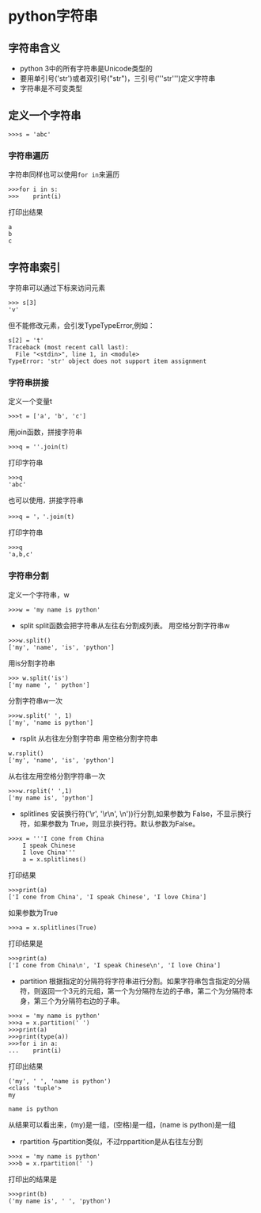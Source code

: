 # python字符串
## 字符串含义
+ python 3中的所有字符串是Unicode类型的
+ 要用单引号('str')或者双引号("str")，三引号('''str''')定义字符串
+ 字符串是不可变类型

## 定义一个字符串
```
>>>s = 'abc'
```
### 字符串遍历
字符串同样也可以使用``for in``来遍历
```
>>>for i in s:
>>>    print(i)
```
打印出结果
```
a
b
c
```
## 字符串索引
字符串可以通过下标来访问元素
```
>>> s[3]
'v'
```
但不能修改元素，会引发TypeTypeError,例如：
```
s[2] = 't'
Traceback (most recent call last):
  File "<stdin>", line 1, in <module>
TypeError: 'str' object does not support item assignment
```
### 字符串拼接
定义一个变量t
```
>>>t = ['a', 'b', 'c']
```
用join函数，拼接字符串
```
>>>q = ''.join(t)
```
打印字符串
```
>>>q
'abc'
```
也可以使用`，`拼接字符串
```
>>>q = '，'.join(t)
```
打印字符串
```
>>>q
'a,b,c'
```
### 字符串分割
定义一个字符串，w
```
>>>w = 'my name is python'
```
+ split
split函数会把字符串从左往右分割成列表。
用空格分割字符串w
```
>>>w.split()
['my', 'name', 'is', 'python']
```
用is分割字符串
```
>>> w.split('is')
['my name ', ' python']
```
分割字符串w一次
```
>>>w.split(' ', 1)
['my', 'name is python']
```
+ rsplit
从右往左分割字符串
用空格分割字符串
```
w.rsplit()
['my', 'name', 'is', 'python']
```
从右往左用空格分割字符串一次
```
>>>w.rsplit(' ',1)
['my name is', 'python']
```
+ splitlines
安装换行符('\r', '\r\n', \n'))行分割,如果参数为 False，不显示换行符，如果参数为 True，则显示换行符。默认参数为False。
```
>>>x = '''I cone from China
    I speak Chinese
    I love China'''
    a = x.splitlines()
```
打印结果
```
>>>print(a)
['I cone from China', 'I speak Chinese', 'I love China']
```
如果参数为True
```
>>>a = x.splitlines(True)
```
打印结果是
```
>>>print(a)
['I cone from China\n', 'I speak Chinese\n', 'I love China']
```
+ partition
根据指定的分隔符将字符串进行分割。如果字符串包含指定的分隔符，则返回一个3元的元组，第一个为分隔符左边的子串，第二个为分隔符本身，第三个为分隔符右边的子串。
```
>>>x = 'my name is python'
>>>a = x.partition(' ')
>>>print(a)
>>>print(type(a))
>>>for i in a:
...    print(i)
```
打印出结果
```
('my', ' ', 'name is python')
<class 'tuple'>
my

name is python
```
从结果可以看出来，(my)是一组，(空格)是一组，(name is python)是一组
+ rpartition
与partition类似，不过rppartition是从右往左分割
```
>>>x = 'my name is python'
>>>b = x.rpartition(' ')
```
打印出的结果是
```
>>>print(b)
('my name is', ' ', 'python')
```
